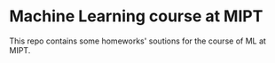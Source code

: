 # Machine Learning course at MIPT

This repo contains some homeworks' soutions for the course of ML at MIPT.
